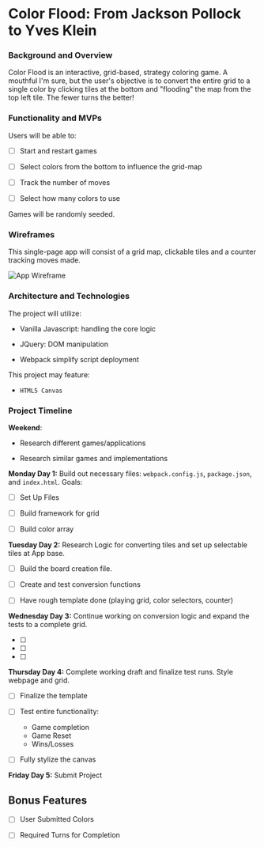 # Color Flood: From Jackson Pollock to Yves Klein

### Background and Overview

Color Flood is an interactive, grid-based, strategy coloring game. A mouthful I'm sure, but the user's objective is to convert the entire grid to a single color by clicking tiles at the bottom and "flooding" the map from the top left tile. The fewer turns the better! 

### Functionality and MVPs

Users will be able to: 

 - [ ] Start and restart games

 - [ ] Select colors from the bottom to influence the grid-map

 - [ ] Track the number of moves

 - [ ] Select how many colors to use

Games will be randomly seeded.

### Wireframes

This single-page app will consist of a grid map, clickable tiles and a counter tracking moves made. 

![App Wireframe]()

### Architecture and Technologies

The project will utilize: 

- Vanilla Javascript: handling the core logic

- JQuery: DOM manipulation

- Webpack simplify script deployment

This project may feature:

- `HTML5 Canvas`

### Project Timeline

__Weekend__: 

- Research different games/applications

- Research similar games and implementations

__Monday Day 1:__ Build out necessary files: `webpack.config.js`, `package.json`, and `index.html`.
Goals: 

- [ ] Set Up Files

- [ ] Build framework for grid

- [ ] Build color array

__Tuesday Day 2:__ Research Logic for converting tiles and set up selectable tiles at App base.

- [ ] Build the board creation file. 

- [ ] Create and test conversion functions

- [ ] Have rough template done (playing grid, color selectors, counter)

__Wednesday Day 3:__ Continue working on conversion logic and expand the tests to a complete grid. 

- [ ] 

- [ ]

- [ ]

__Thursday Day 4:__ Complete working draft and finalize test runs. Style webpage and grid. 

- [ ] Finalize the template

- [ ] Test entire functionality: 
    
    - Game completion
    - Game Reset
    - Wins/Losses

- [ ] Fully stylize the canvas

__Friday Day 5:__ Submit Project


## Bonus Features
- [ ] User Submitted Colors

- [ ] Required Turns for Completion